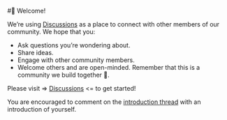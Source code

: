 #👋 Welcome!

We’re using [Discussions](https://github.com/warpurl/warpurl/discussions) as a place to connect with other members of our community. We hope that you:

- Ask questions you’re wondering about. 
- Share ideas. 
- Engage with other community members. 
- Welcome others and are open-minded. Remember that this is a community we build together 💪.

Please visit => [Discussions](https://github.com/warpurl/warpurl/discussions) <= to get started!

You are encouraged to comment on the [introduction thread](https://github.com/warpurl/warpurl/discussions/1) 
with an introduction of yourself.
